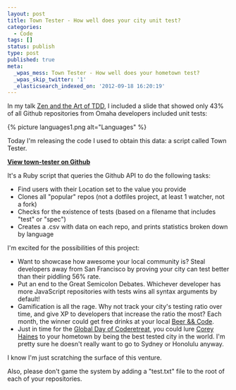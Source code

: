 ```yaml
---
layout: post
title: Town Tester - How well does your city unit test?
categories:
  - Code
tags: []
status: publish
type: post
published: true
meta:
  _wpas_mess: Town Tester - How well does your hometown test?
  _wpas_skip_twitter: '1'
  _elasticsearch_indexed_on: '2012-09-18 16:20:19'
---
```


In my talk <a href="https://vimeo.com/49092644/">Zen and the Art of TDD</a>, I included a slide that showed only 43% of all Github repositories from Omaha developers included unit tests:

{% picture languages1.png alt="Languages" %}

Today I'm releasing the code I used to obtain this data: a script called Town Tester.

<strong><a href="https://github.com/mattdsteele/town-tester">View town-tester on Github</a></strong>

It's a Ruby script that queries the Github API to do the following tasks:

<ul>
	<li>Find users with their Location set to the value you provide</li>
	<li>Clones all "popular" repos (not a dotfiles project, at least 1 watcher, not a fork)</li>
	<li>Checks for the existence of tests (based on a filename that includes "test" or "spec")</li>
	<li>Creates a .csv with data on each repo, and prints statistics broken down by language</li>
</ul>
I'm excited for the possibilities of this project:
<ul>
	<li>Want to showcase how awesome your local community is? Steal developers away from San Francisco by proving your city can test better than their piddling 56% rate.</li>
	<li>Put an end to the Great Semicolon Debates. Whichever developer has more JavaScript repositories with tests wins all syntax arguments by default!</li>
	<li>Gamification is all the rage. Why not track your city's testing ratio over time, and give XP to developers that increase the ratio the most? Each month, the winner could get free drinks at your local <a href="http://www.beerandcode.org/">Beer &amp;&amp; Code</a>.</li>
	<li>Just in time for the <a href="http://globalday.coderetreat.org/">Global Day of Coderetreat</a>, you could lure <a href="https://twitter.com/coreyhaines">Corey Haines</a> to your hometown by being the best tested city in the world. I'm pretty sure he doesn't really want to go to Sydney or Honolulu anyway.</li>
</ul>
I know I'm just scratching the surface of this venture.

Also, please don't game the system by adding a "test.txt" file to the root of each of your repositories.
